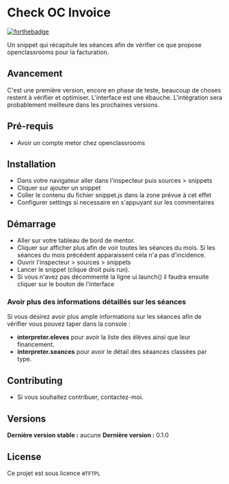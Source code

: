 # Check OC Invoice
[![forthebadge](https://forthebadge.com/images/badges/made-with-javascript.svg)](https://forthebadge.com)

Un snippet qui récapitule les séances afin de vérifier ce que propose openclassrooms pour la facturation.

## Avancement

C'est une première version, encore en phase de teste, beaucoup de choses restent à vérifier et optimiser.
L'interface est une ébauche. L'intégration sera probablement meilleure dans les prochaines versions.

## Pré-requis

- Avoir un compte metor chez openclassrooms

## Installation

- Dans votre navigateur aller dans l'inspecteur puis sources > snippets
- Cliquer sur ajouter un snippet
- Coller le contenu du fichier snippet.js dans la zone prévue à cet effet
- Configurer settings si necessaire en s'appuyant sur les commentaires

## Démarrage

- Aller sur votre tableau de bord de mentor.
- Cliquer sur afficher plus afin de voir toutes les séances du mois. Si les séances du mois précédent apparaissent cela n'a pas d'incidence.
- Ouvrir l'inspecteur > sources > snippets
- Lancer le snippet (clique droit puis run).
- Si vous n'avez pas décommenté la ligne ui.launch() il faudra ensuite cliquer sur le bouton de l'interface

### Avoir plus des informations détaillés sur les séances

Si vous désirez avoir plus ample informations sur les séances afin de vérifier vous pouvez taper dans la console :

- **interpreter.eleves**  pour avoir la liste des élèves ainsi que leur financement.
- **interpreter.seances**  pour avoir le détail des séaances classées par type.

## Contributing

- Si vous souhaitez contribuer, contactez-moi.

## Versions

**Dernière version stable :** aucune
**Dernière version :** 0.1.0

## License

Ce projet est sous licence ``WTFTPL``
